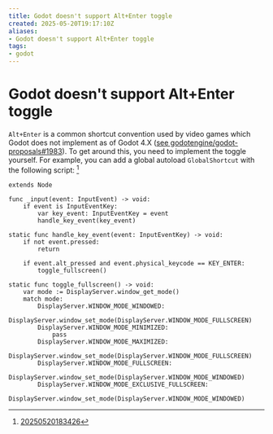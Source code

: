 ```yaml
---
title: Godot doesn't support Alt+Enter toggle
created: 2025-05-20T19:17:10Z
aliases:
- Godot doesn't support Alt+Enter toggle
tags:
- godot
---
```


# Godot doesn't support Alt+Enter toggle

`Alt+Enter` is a common shortcut convention used by video games which Godot does not implement as of Godot 4.X ([see godotengine/godot-proposals#1983](https://github.com/godotengine/godot-proposals/issues/1983)). To get around this, you need to implement the toggle yourself. For example, you can add a global autoload `GlobalShortcut` with the following script: [^1]

```gdscript
extends Node

func _input(event: InputEvent) -> void:
	if event is InputEventKey:
		var key_event: InputEventKey = event
		handle_key_event(key_event)

static func handle_key_event(event: InputEventKey) -> void:
	if not event.pressed:
		return

	if event.alt_pressed and event.physical_keycode == KEY_ENTER:
		toggle_fullscreen()

static func toggle_fullscreen() -> void:
	var mode := DisplayServer.window_get_mode()
	match mode:
		DisplayServer.WINDOW_MODE_WINDOWED:
			DisplayServer.window_set_mode(DisplayServer.WINDOW_MODE_FULLSCREEN)
		DisplayServer.WINDOW_MODE_MINIMIZED:
			pass
		DisplayServer.WINDOW_MODE_MAXIMIZED:
			DisplayServer.window_set_mode(DisplayServer.WINDOW_MODE_FULLSCREEN)
		DisplayServer.WINDOW_MODE_FULLSCREEN:
			DisplayServer.window_set_mode(DisplayServer.WINDOW_MODE_WINDOWED)
		DisplayServer.WINDOW_MODE_EXCLUSIVE_FULLSCREEN:
			DisplayServer.window_set_mode(DisplayServer.WINDOW_MODE_WINDOWED)
```

[^1]: [20250520183426](20250520183426.md)

